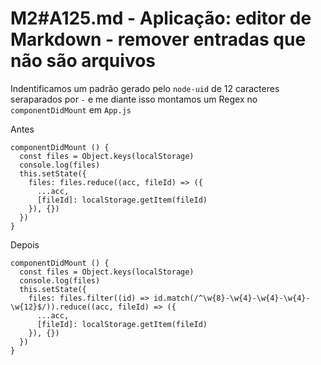 # M2#A125.md - Aplicação: editor de Markdown - remover entradas que não são arquivos

Indentificamos um padrão gerado pelo `node-uid` de 12 caracteres seraparados por `-` e me diante isso montamos um Regex no `componentDidMount` em `App.js`

Antes
```
componentDidMount () {
  const files = Object.keys(localStorage)
  console.log(files)
  this.setState({
    files: files.reduce((acc, fileId) => ({
      ...acc,
      [fileId]: localStorage.getItem(fileId)
    }), {})
  })
}
```

Depois
```
componentDidMount () {
  const files = Object.keys(localStorage)
  console.log(files)
  this.setState({
    files: files.filter((id) => id.match(/^\w{8}-\w{4}-\w{4}-\w{4}-\w{12}$/)).reduce((acc, fileId) => ({
      ...acc,
      [fileId]: localStorage.getItem(fileId)
    }), {})
  })
}
```
